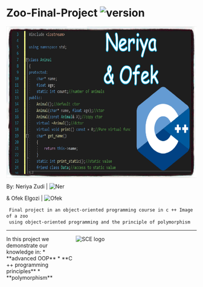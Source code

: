 # Zoo-Final-Project <img src="https://img.shields.io/badge/version-1.0-yellowgreen" alt="version" > 

<img src="https://github.com/NeriyaZudi/Zoo-Final-Project/blob/main/zoo.jpg" align="center"
     alt="logo" width="600" height="400">
     
 By: Neriya Zudi | <img src="https://img.shields.io/badge/Neriya-Programmer-blue" alt="Ner" > 
 
 & Ofek Elgozi | <img src="https://img.shields.io/badge/Neria-Programmer-green" alt="Ofek" >
     
     Final project in an object-oriented programming course in c ++ Image of a zoo
     using object-oriented programming and the principle of polymorphism
 
  <hr>
    <img src="https://upload.wikimedia.org/wikipedia/he/4/44/SCE_logo.png" align="right"
     alt="SCE logo" width="320" height="98">
   In this project we demonstrate our knowledge in:
   * **advanced OOP** 
   * **C ++ programming principles**
   * **polymorphism**


